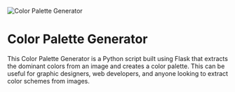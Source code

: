 ![Color Palette Generator](color_palatte.JPG)

# Color Palette Generator

This Color Palette Generator is a Python script built using Flask that extracts the dominant colors from an image and creates a color palette. 
This can be useful for graphic designers, web developers, and anyone looking to extract color schemes from images.
